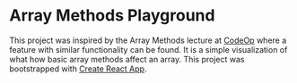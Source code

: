 # Array Methods Playground

This project was inspired by the Array Methods lecture at [CodeOp](https://codeop.tech) where a feature with similar functionality can be found. It is a simple visualization of what how basic array methods affect an array. This project was bootstrapped with [Create React App](https://github.com/facebook/create-react-app).
